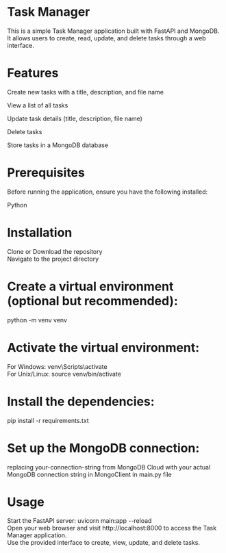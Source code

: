 # Task Manager

This is a simple Task Manager application built with FastAPI and MongoDB. It allows users to create, read, update, and delete tasks through a web interface.

# Features

Create new tasks with a title, description, and file name
<br>

View a list of all tasks
<br>

Update task details (title, description, file name)
<br>

Delete tasks
<br>

Store tasks in a MongoDB database

# Prerequisites

Before running the application, ensure you have the following installed:

Python
<br>

# Installation
Clone or Download the repository 
<br>
Navigate to the project directory
<br>
# Create a virtual environment (optional but recommended):
python -m venv venv
# Activate the virtual environment:
For Windows:
venv\Scripts\activate
<br>
For Unix/Linux:
source venv/bin/activate
# Install the dependencies:
pip install -r requirements.txt
# Set up the MongoDB connection:
replacing your-connection-string from MongoDB Cloud with your actual MongoDB connection string in MongoClient in main.py file
# Usage

Start the FastAPI server:
uvicorn main:app --reload
<br>
Open your web browser and visit http://localhost:8000 to access the Task Manager application.
<br>
Use the provided interface to create, view, update, and delete tasks.

